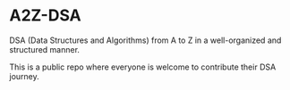 # A2Z-DSA
DSA (Data Structures and Algorithms) from A to Z in a well-organized and structured manner.

This is a public repo where everyone is welcome to contribute their DSA journey.
